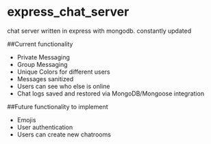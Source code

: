 # express_chat_server
chat server written in express with mongodb. constantly updated

##Current functionality

- Private Messaging
- Group Messaging
- Unique Colors for different users
- Messages sanitized
- Users can see who else is online
- Chat logs saved and restored via MongoDB/Mongoose integration

##Future functionality to implement

- Emojis
- User authentication
- Users can create new chatrooms
